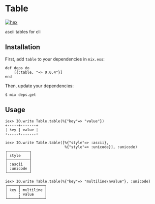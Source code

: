 # Table

[![hex][hex-image]][hex-url]

ascii tables for cli

## Installation

First, add `table` to your dependencies in `mix.exs`:

    def deps do
        [{:table, "~> 0.0.4"}]
    end

Then, update your dependencies:

    $ mix deps.get

## Usage

    iex> IO.write Table.table(%{"key"=> "value"})
    +-----+-------+
    | key | value |
    +-----+-------+

    iex> IO.write Table.table([%{"style"=> :ascii},
                               %{"style"=> :unicode}], :unicode)
    ┌──────────┐
    │ style    │
    ├──────────┤
    │ :ascii   │
    │ :unicode │
    └──────────┘

    iex> IO.write Table.table(%{"key"=> "multiline\nvalue"}, :unicode)
    ┌─────┬───────────┐
    │ key ╎ multiline │
    │     ╎ value     │
    └─────┴───────────┘

[hex-image]: https://img.shields.io/hexpm/v/table.svg?style=flat
[hex-url]: https://hex.pm/packages/table
